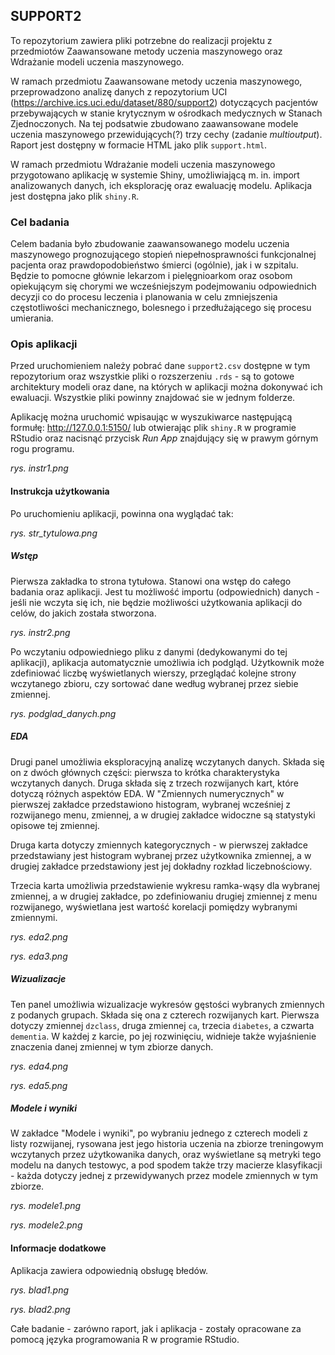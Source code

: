## SUPPORT2

To repozytorium zawiera pliki potrzebne do realizacji projektu z przedmiotów Zaawansowane metody uczenia maszynowego oraz Wdrażanie modeli uczenia maszynowego.

W ramach przedmiotu Zaawansowane metody uczenia maszynowego, przeprowadzono analizę danych z repozytorium UCI (https://archive.ics.uci.edu/dataset/880/support2) dotyczących pacjentów przebywających w stanie krytycznym w ośrodkach medycznych w Stanach Zjednoczonych. Na tej podsatwie zbudowano zaawansowane modele uczenia maszynowego przewidujących(?) trzy cechy (zadanie *multioutput*). Raport jest dostępny w formacie HTML jako plik `support.html`.

W ramach przedmiotu Wdrażanie modeli uczenia maszynowego przygotowano aplikację w systemie Shiny, umożliwiającą m. in. import analizowanych danych, ich eksplorację oraz ewaluację modelu. Aplikacja jest dostępna jako plik `shiny.R`.

### Cel badania

Celem badania było zbudowanie zaawansowanego modelu uczenia maszynowego prognozującego stopień niepełnosprawności funkcjonalnej pacjenta oraz prawdopodobieństwo śmierci (ogólnie), jak i w szpitalu. Będzie to pomocne głównie lekarzom i pielęgnioarkom oraz osobom opiekującym się chorymi we wcześniejszym podejmowaniu odpowiednich decyzji co do procesu leczenia i planowania w celu zmniejszenia częstotliwości mechanicznego, bolesnego i przedłużającego się procesu umierania.

### Opis aplikacji

Przed uruchomieniem należy pobrać dane `support2.csv` dostępne w tym repozytorium oraz wszystkie pliki o rozszerzeniu `.rds` - są to gotowe architektury modeli oraz dane, na których w aplikacji można dokonywać ich ewaluacji. Wszystkie pliki powinny znajdować sie w jednym folderze.

Aplikację można uruchomić wpisaując w wyszukiwarce następującą formułę: http://127.0.0.1:5150/ lub otwierając plik `shiny.R` w programie RStudio oraz nacisnąć przycisk *Run App* znajdujący się w prawym górnym rogu programu.

*rys. instr1.png*

#### Instrukcja użytkowania

Po uruchomieniu aplikacji, powinna ona wyglądać tak:

*rys. str_tytulowa.png*

##### Wstęp

Pierwsza zakładka to strona tytułowa. Stanowi ona wstęp do całego badania oraz aplikacji. Jest tu możliwość importu (odpowiednich) danych - jeśli nie wczyta się ich, nie będzie możliwości użytkowania aplikacji do celów, do jakich została stworzona.

*rys. instr2.png*

Po wczytaniu odpowiedniego pliku z danymi (dedykowanymi do tej aplikacji), aplikacja automatycznie umożliwia ich podgląd. Użytkownik może zdefiniować liczbę wyświetlanych wierszy, przeglądać kolejne strony wczytanego zbioru, czy sortować dane według wybranej przez siebie zmiennej.

*rys. podglad_danych.png*

##### EDA

Drugi panel umożliwia eksploracyjną analizę wczytanych danych. Składa się on z dwóch głównych części: pierwsza to krótka charakterystyka wczytanych danych. Druga składa się z trzech rozwijanych kart, które dotyczą różnych aspektów EDA. W "Zmiennych numerycznych" w pierwszej zakładce przedstawiono histogram, wybranej wcześniej z rozwijanego menu, zmiennej, a w drugiej zakładce widoczne są statystyki opisowe tej zmiennej.

Druga karta dotyczy zmiennych kategorycznych - w pierwszej zakładce przedstawiany jest histogram wybranej przez użytkownika zmiennej, a w drugiej zakładce przedstawiony jest jej dokładny rozkład liczebnościowy.

Trzecia karta umożliwia przedstawienie wykresu ramka-wąsy dla wybranej zmiennej, a w drugiej zakładce, po zdefiniowaniu drugiej zmiennej z menu rozwijanego, wyświetlana jest wartość korelacji pomiędzy wybranymi zmiennymi.

*rys. eda2.png*

*rys. eda3.png*

##### Wizualizacje

Ten panel umożliwia wizualizacje wykresów gęstości wybranych zmiennych z podanych grupach. Składa się ona z czterech rozwijanych kart. Pierwsza dotyczy zmiennej `dzclass`, druga zmiennej `ca`, trzecia `diabetes`, a czwarta `dementia`. W każdej z karcie, po jej rozwinięciu, widnieje także wyjaśnienie znaczenia danej zmiennej w tym zbiorze danych.

*rys. eda4.png*

*rys. eda5.png*

##### Modele i wyniki

W zakładce "Modele i wyniki", po wybraniu jednego z czterech modeli z listy rozwijanej, rysowana jest jego historia uczenia na zbiorze treningowym wczytanych przez użytkowanika danych, oraz wyświetlane są metryki tego modelu na danych testowyc, a pod spodem także trzy macierze klasyfikacji - każda dotyczy jednej z przewidywanych przez modele zmiennych w tym zbiorze.

*rys. modele1.png*

*rys. modele2.png*


#### Informacje dodatkowe

Aplikacja zawiera odpowiednią obsługę błedów.

*rys. blad1.png*

*rys. blad2.png*

Całe badanie - zarówno raport, jak i aplikacja - zostały opracowane za pomocą języka programowania R w programie RStudio.